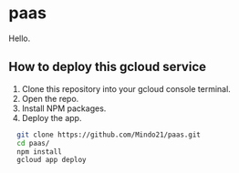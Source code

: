 # paas
Hello.

## How to deploy this gcloud service

1. Clone this repository into your gcloud console terminal.
2. Open the repo.
3. Install NPM packages.
4. Deploy the app.

```sh
  git clone https://github.com/Mindo21/paas.git
  cd paas/
  npm install
  gcloud app deploy
```